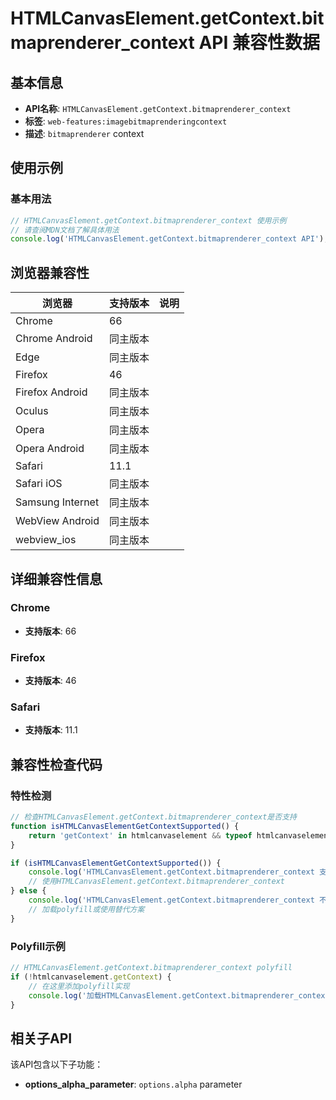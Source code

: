# HTMLCanvasElement.getContext.bitmaprenderer_context API 兼容性数据

## 基本信息

- **API名称**: `HTMLCanvasElement.getContext.bitmaprenderer_context`
- **标签**: `web-features:imagebitmaprenderingcontext`
- **描述**: `bitmaprenderer` context

## 使用示例

### 基本用法

```javascript
// HTMLCanvasElement.getContext.bitmaprenderer_context 使用示例
// 请查阅MDN文档了解具体用法
console.log('HTMLCanvasElement.getContext.bitmaprenderer_context API');
```

## 浏览器兼容性

| 浏览器 | 支持版本 | 说明 |
|--------|----------|------|
| Chrome | 66 |  |
| Chrome Android | 同主版本 |  |
| Edge | 同主版本 |  |
| Firefox | 46 |  |
| Firefox Android | 同主版本 |  |
| Oculus | 同主版本 |  |
| Opera | 同主版本 |  |
| Opera Android | 同主版本 |  |
| Safari | 11.1 |  |
| Safari iOS | 同主版本 |  |
| Samsung Internet | 同主版本 |  |
| WebView Android | 同主版本 |  |
| webview_ios | 同主版本 |  |

## 详细兼容性信息

### Chrome

- **支持版本**: 66

### Firefox

- **支持版本**: 46

### Safari

- **支持版本**: 11.1

## 兼容性检查代码

### 特性检测

```javascript
// 检查HTMLCanvasElement.getContext.bitmaprenderer_context是否支持
function isHTMLCanvasElementGetContextSupported() {
    return 'getContext' in htmlcanvaselement && typeof htmlcanvaselement.getContext === 'function';
}

if (isHTMLCanvasElementGetContextSupported()) {
    console.log('HTMLCanvasElement.getContext.bitmaprenderer_context 支持');
    // 使用HTMLCanvasElement.getContext.bitmaprenderer_context
} else {
    console.log('HTMLCanvasElement.getContext.bitmaprenderer_context 不支持，需要polyfill');
    // 加载polyfill或使用替代方案
}
```

### Polyfill示例

```javascript
// HTMLCanvasElement.getContext.bitmaprenderer_context polyfill
if (!htmlcanvaselement.getContext) {
    // 在这里添加polyfill实现
    console.log('加载HTMLCanvasElement.getContext.bitmaprenderer_context polyfill');
}
```

## 相关子API

该API包含以下子功能：

- **options_alpha_parameter**: `options.alpha` parameter

